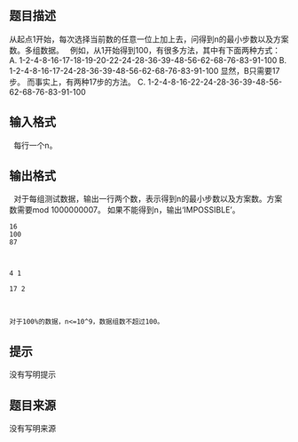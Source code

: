 


## 题目描述
从起点1开始，每次选择当前数的任意一位上加上去，问得到n的最小步数以及方案数。多组数据。
 
例如，从1开始得到100，有很多方法，其中有下面两种方式：
A. 1-2-4-8-16-17-18-19-20-22-24-28-36-39-48-56-62-68-76-83-91-100
B. 1-2-4-8-16-17-24-28-36-39-48-56-62-68-76-83-91-100
显然，B只需要17步。
而事实上，有两种17步的方法。
C. 1-2-4-8-16-22-24-28-36-39-48-56-62-68-76-83-91-100
 
 
## 输入格式
 
每行一个n。
 
## 输出格式
 
对于每组测试数据，输出一行两个数，表示得到n的最小步数以及方案数。方案数需要mod 1000000007。
如果不能得到n，输出‘IMPOSSIBLE’。

```input1
16
100
87


```
```output1

4 1

17 2


 
对于100%的数据，n<=10^9，数据组数不超过100。
```

## 提示
没有写明提示
## 题目来源
没有写明来源



